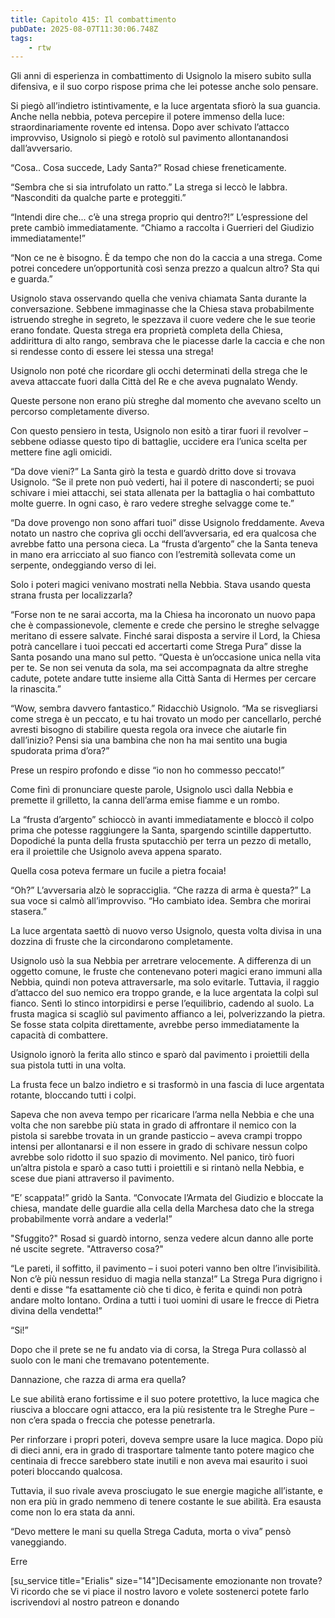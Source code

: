 ```yaml
---
title: Capitolo 415: Il combattimento
pubDate: 2025-08-07T11:30:06.748Z
tags:
    - rtw
---
```











Gli anni di esperienza in combattimento di Usignolo la misero subito sulla difensiva, e il suo corpo rispose prima che lei potesse anche solo pensare.


Si piegò all’indietro istintivamente, e la luce argentata sfiorò la sua guancia. Anche nella nebbia, poteva percepire il potere immenso della luce: straordinariamente rovente ed intensa. Dopo aver schivato l’attacco improvviso, Usignolo si piegò e rotolò sul pavimento allontanandosi dall’avversario.


“Cosa.. Cosa succede, Lady Santa?” Rosad chiese freneticamente.


“Sembra che si sia intrufolato un ratto.” La strega si leccò le labbra. “Nasconditi da qualche parte e proteggiti.”


“Intendi dire che... c’è una strega proprio qui dentro?!” L’espressione del prete cambiò immediatamente. “Chiamo a raccolta i Guerrieri del Giudizio immediatamente!”


“Non ce ne è bisogno. È da tempo che non do la caccia a una strega. Come potrei concedere un’opportunità così senza prezzo a qualcun altro? Sta qui e guarda.”


Usignolo stava osservando quella che veniva chiamata Santa durante la conversazione. Sebbene immaginasse che la Chiesa stava probabilmente istruendo streghe in segreto, le spezzava il cuore vedere che le sue teorie erano fondate. Questa strega era proprietà completa della Chiesa, addirittura di alto rango, sembrava che le piacesse darle la caccia e che non si rendesse conto di essere lei stessa una strega!


Usignolo non poté che ricordare gli occhi determinati della strega che le aveva attaccate fuori dalla Città del Re e che aveva pugnalato Wendy.


Queste persone non erano più streghe dal momento che avevano scelto un percorso completamente diverso.


Con questo pensiero in testa, Usignolo non esitò a tirar fuori il revolver – sebbene odiasse questo tipo di battaglie, uccidere era l’unica scelta per mettere fine agli omicidi.


“Da dove vieni?” La Santa girò la testa e guardò dritto dove si trovava Usignolo. “Se il prete non può vederti, hai il potere di nasconderti; se puoi schivare i miei attacchi, sei stata allenata per la battaglia o hai combattuto molte guerre. In ogni caso, è raro vedere streghe selvagge come te.”


“Da dove provengo non sono affari tuoi” disse Usignolo freddamente. Aveva notato un nastro che copriva gli occhi dell’avversaria, ed era qualcosa che avrebbe fatto una persona cieca. La “frusta d’argento” che la Santa teneva in mano era arricciato al suo fianco con l’estremità sollevata come un serpente, ondeggiando verso di lei.


Solo i poteri magici venivano mostrati nella Nebbia. Stava usando questa strana frusta per localizzarla?


“Forse non te ne sarai accorta, ma la Chiesa ha incoronato un nuovo papa che è compassionevole, clemente e crede che persino le streghe selvagge meritano di essere salvate. Finché sarai disposta a servire il Lord, la Chiesa potrà cancellare i tuoi peccati ed accertarti come Strega Pura” disse la Santa posando una mano sul petto. “Questa è un’occasione unica nella vita per te. Se non sei venuta da sola, ma sei accompagnata da altre streghe cadute, potete andare tutte insieme alla Città Santa di Hermes per cercare la rinascita.”


“Wow, sembra davvero fantastico.” Ridacchiò Usignolo. “Ma se risvegliarsi come strega è un peccato, e tu hai trovato un modo per cancellarlo, perché avresti bisogno di stabilire questa regola ora invece che aiutarle fin dall’inizio? Pensi sia una bambina che non ha mai sentito una bugia spudorata prima d’ora?”


Prese un respiro profondo e disse “io non ho commesso peccato!”


Come finì di pronunciare queste parole, Usignolo uscì dalla Nebbia e premette il grilletto, la canna dell’arma emise fiamme e un rombo.


La “frusta d’argento” schioccò in avanti immediatamente e bloccò il colpo prima che potesse raggiungere la Santa, spargendo scintille dappertutto. Dopodiché la punta della frusta sputacchiò per terra un pezzo di metallo, era il proiettile che Usignolo aveva appena sparato.


Quella cosa poteva fermare un fucile a pietra focaia!


“Oh?” L’avversaria alzò le sopracciglia. “Che razza di arma è questa?” La sua voce si calmò all’improvviso. “Ho cambiato idea. Sembra che morirai stasera.”


La luce argentata saettò di nuovo verso Usignolo, questa volta divisa in una dozzina di fruste che la circondarono completamente.


Usignolo usò la sua Nebbia per arretrare velocemente. A differenza di un oggetto comune, le fruste che contenevano poteri magici erano immuni alla Nebbia, quindi non poteva attraversarle, ma solo evitarle. Tuttavia, il raggio d’attacco del suo nemico era troppo grande, e la luce argentata la colpì sul fianco. Sentì lo stinco intorpidirsi e perse l’equilibrio, cadendo al suolo. La frusta magica si scagliò sul pavimento affianco a lei, polverizzando la pietra. Se fosse stata colpita direttamente, avrebbe perso immediatamente la capacità di combattere.


Usignolo ignorò la ferita allo stinco e sparò dal pavimento i proiettili della sua pistola tutti in una volta.


La frusta fece un balzo indietro e si trasformò in una fascia di luce argentata rotante, bloccando tutti i colpi.


Sapeva che non aveva tempo per ricaricare l’arma nella Nebbia e che una volta che non sarebbe più stata in grado di affrontare il nemico con la pistola si sarebbe trovata in un grande pasticcio – aveva crampi troppo intensi per allontanarsi e il non essere in grado di schivare nessun colpo avrebbe solo ridotto il suo spazio di movimento. Nel panico, tirò fuori un’altra pistola e sparò a caso tutti i proiettili e si rintanò nella Nebbia, e scese due piani attraverso il pavimento.


“E’ scappata!” gridò la Santa. “Convocate l’Armata del Giudizio e bloccate la chiesa, mandate delle guardie alla cella della Marchesa dato che la strega probabilmente vorrà andare a vederla!”


"Sfuggito?" Rosad si guardò intorno, senza vedere alcun danno alle porte né uscite segrete. "Attraverso cosa?"


“Le pareti, il soffitto, il pavimento – i suoi poteri vanno ben oltre l’invisibilità. Non c’è più nessun residuo di magia nella stanza!” La Strega Pura digrigno i denti e disse “fa esattamente ciò che ti dico, è ferita e quindi non potrà andare molto lontano. Ordina a tutti i tuoi uomini di usare le frecce di Pietra divina della vendetta!”


“Si!”


Dopo che il prete se ne fu andato via di corsa, la Strega Pura collassò al suolo con le mani che tremavano potentemente.


Dannazione, che razza di arma era quella?


Le sue abilità erano fortissime e il suo potere protettivo, la luce magica che riusciva a bloccare ogni attacco, era la più resistente tra le Streghe Pure – non c’era spada o freccia che potesse penetrarla.


Per rinforzare i propri poteri, doveva sempre usare la luce magica. Dopo più di dieci anni, era in grado di trasportare talmente tanto potere magico che centinaia di frecce sarebbero state inutili e non aveva mai esaurito i suoi poteri bloccando qualcosa.


Tuttavia, il suo rivale aveva prosciugato le sue energie magiche all’istante, e non era più in grado nemmeno di tenere costante le sue abilità. Era esausta come non lo era stata da anni.


“Devo mettere le mani su quella Strega Caduta, morta o viva” pensò vaneggiando.






Erre


[su_service title="Erialis" size="14"]Decisamente emozionante non trovate? Vi ricordo che se vi piace il nostro lavoro e volete sostenerci potete farlo iscrivendovi al nostro  patreon e donando




                                


                                



